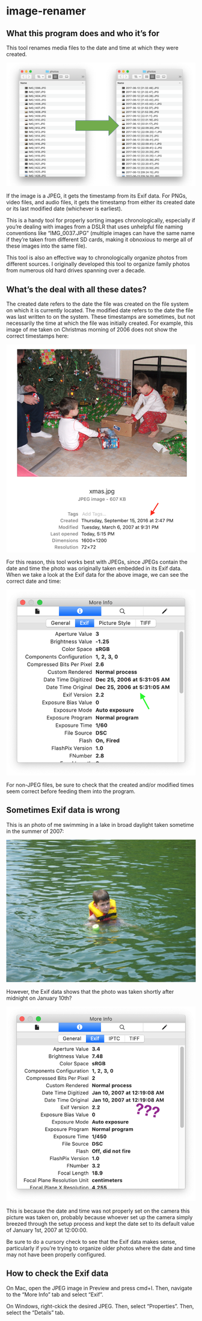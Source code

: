# image-renamer

## What this program does and who it’s for

This tool renames media files to the date and time at which they were created. 

![before and after](./images/before_and_after.png)

If the image is a JPEG, it gets the timestamp from its Exif data. For PNGs, video files, and audio files, it gets the timestamp from either its created date or its last modified date (whichever is earliest).

This is a handy tool for properly sorting images chronologically, especially if you’re dealing with images from a DSLR that uses unhelpful file naming conventions like “IMG_0037.JPG” (multiple images can have the same name if they’re taken from different SD cards, making it obnoxious to merge all of these images into the same file).

This tool is also an effective way to chronologically organize photos from different sources. I originally developed this tool to organize family photos from numerous old hard drives spanning over a decade.

## What’s the deal with all these dates?

The created date refers to the date the file was created on the file system on which it is currently located. The modified date refers to the date the file was last written to on the system. These timestamps are sometimes, but not necessarily the time at which the file was initially created. For example, this image of me taken on Christmas morning of 2006 does not show the correct timestamps here:

![xmas](./images/xmas.png)

For this reason, this tool works best with JPEGs, since JPEGs contain the date and time the photo was originally taken embedded in its Exif data. When we take a look at the Exif data for the above image, we can see the correct date and time:

![exif example](./images/exif_example.png)

For non-JPEG files, be sure to check that the created and/or modified times seem correct before feeding them into the program.

## Sometimes Exif data is wrong

This is an photo of me swimming in a lake in broad daylight taken sometime in the summer of 2007:

![lake](./images/lake.jpg)

However, the Exif data shows that the photo was taken shortly after midnight on January 10th?

![wrong exif](./images/wrong_exif.png)

This is because the date and time was not properly set on the camera this picture was taken on, probably because whoever set up the camera simply breezed through the setup process and kept the date set to its default value of January 1st, 2007 at 12:00:00.

Be sure to do a cursory check to see that the Exif data makes sense, particularly if you’re trying to organize older photos where the date and time may not have been properly configured.

## How to check the Exif data

On Mac, open the JPEG image in Preview and press cmd+I. Then, navigate to the “More Info” tab and select “Exif”.

On Windows, right-ckick the desired JPEG. Then, select “Properties”. Then, select the “Details” tab.